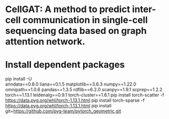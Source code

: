 # CellGAT: A method to predict inter-cell communication in single-cell sequencing data based on graph attention network.

# Install dependent packages
pip install -U\
    anndata==0.8.0 
    liana==0.1.5 
    matplotlib==3.6.3 
    numpy==1.22.0 
    omnipath==1.0.6 
    pandas==1.3.5 
    rdflib==6.2.0 
    scanpy==1.9.1 
    scprep==1.2.2 
    torch==1.13.1
    leidenalg==0.9.1 
    torch-cluster==1.6.1
pip install torch-scatter -f https://data.pyg.org/whl/torch-1.13.1.html
pip install torch-sparse -f https://data.pyg.org/whl/torch-1.13.1.html
pip install git+https://github.com/pyg-team/pytorch_geometric.git
    
